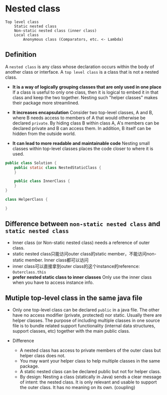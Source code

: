 # Nested class

```text
Top level class
    Static nested class
    Non-static nested class (inner class)
    Local class
        Anonymous class (Comparators, etc. <- Lambda)

```

## Definition
A `nested class` is any class whose declaration occurs within the body of another class or interface. A `top level class` is a class that is not a nested class.

* __It is a way of logically grouping classes that are only used in one place__ If a class is useful to only one class, then it is logical to embed it in that class and keep the two together. Nesting such "helper classes" makes their package more streamlined.

* __It increases encapsulation__ Consider two top-level classes, A and B, where B needs access to members of A that would otherwise be declared `private`. By hiding class B within class A, A's members can be declared private and B can access them. In addition, B itself can be hidden from the outside world.

* __It can lead to more readable and maintainable code__ Nesting small classes within top-level classes places the code closer to where it is used.

```java
public class Solution {
    public static class NestedStaticClass {
    }

    public class InnerClass {
    }
}

class HelperClass {

}
```

## Difference between `non-static nested class` and `static nested class`

* Inner class (or Non-static nested class) needs a reference of outer class.
* static nested class只能访问outer class的static member，不能访问non-static member. Inner class都可以访问
* inner class可以直接拿到outer class的这个instance的reference: `Outerclass.this`
* __prefer nested static class to inner classes__ Only use the inner class when you have to access instance info.

## Mutiple top-level class in the same java file
* Only one top-level class can be declared `public` in a java file. The other have no access modifier (private, protected) nor static. Usually there are helper classes. The purpose of including multiple classes in one source file is to bundle related support functionality (internal data structures, support classes, etc) together with the main public class.

* Difference
    * A nested class has access to private members of the outer class but helper class does not.
    * You may want your helper class to help multiple classes in the same package.
    * A static nested class can be declared public but not for helper class.
    * By design: Nesting a class (statically in Java) sends a clear message of intent: the nested class. It is only relevant and usable to support the outer class. It has no meaning on its own. (coupling)
